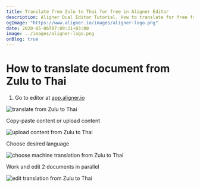 ```yaml
---
title: Translate from Zulu to Thai for free in Aligner Editor
description: Aligner Dual Editor Tutorial. How to translate for free from Zulu to Thai. Aligner is multilingual document management platform. 
ogImage: "https://www.aligner.io/images/aligner-logo.png"
date: 2020-05-06T07:09:21+03:00
image: ../images/aligner-logo.png
onBlog: true
---
```


# How to translate document from Zulu to Thai

1. Go to editor at [app.aligner.io](https://app.aligner.io "Aligner App web page")

![translate from Zulu to Thai](../aligner-blank-editor.png "translate from Zulu to Thai")

Copy-paste content or upload content

![upload content from Zulu to Thai](../aligner-uploaded-document.png "upload content from Zulu to Thai")

Choose desired language

![choose machine translation from Zulu to Thai](../aligner-language-dropdown.png "choose machine translation from Zulu to Thai")

Work and edit 2 documents in parallel

![edit translation from Zulu to Thai](../aligner-double-sitded-editor.png "edit translation from Zulu to Thai")

